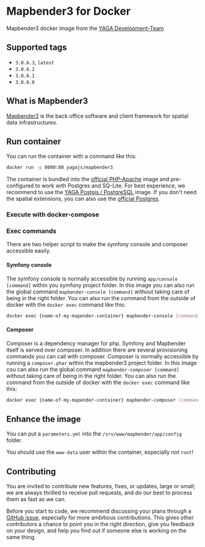 # Mapbender3 for Docker

Mapbender3 docker image from the [YAGA Development-Team](https://yagajs.org)

## Supported tags

* `3.0.6.3`, `latest`
* `3.0.6.2`
* `3.0.6.1`
* `3.0.6.0`

## What is Mapbender3

[Mapbender3](http://mapbender3.org/) is the back office software and client framework for spatial data infrastructures.

## Run container

You can run the container with a command like this:

```bash
docker run -p 8080:80 yagajs/mapbender3
```

The container is bundled into the [official PHP-Apache](https://hub.docker.com/_/php/) image and pre-configured to work
with Postgres and SQ-Lite. For best experience, we recommend to use the
[YAGA Postgis / PostgreSQL](https://hub.docker.com/r/yagajs/postgis/) image. If you don't need the spatial extensions,
you can also use the [official Postgres](https://hub.docker.com/r/_/postgres/).

### Execute with docker-compose

### Exec commands

There are two helper script to make the symfony console and composer accessible easily.

#### Symfony console

The symfony console is normally accessible by running `app/console [command]` within you symfony project folder.
In this image you can also run the global command `mapbender-console [command]` without taking care of being in the
right folder. You can also run the command from the outside of docker with the `docker exec` command like this:

```bash
docker exec {name-of-my-mapender-container} mapbender-console [command]
```

#### Composer

Composer is a dependency manager for php. Symfony and Mapbender itself is served over composer. In addition there are
several provisioning commands you can call with composer. Composer is normally accessible by running a `composer.phar`
within the mapbender3 project folder. In this image cou can also run the global command `mapbender-composer [command]`
without taking care of being in the right folder. You can also run the command from the outside of docker with the
`docker exec` command like this:

```bash
docker exec {name-of-my-mapender-container} mapbender-composer [command]
```

## Enhance the image

You can put a `parameters.yml` into the `/srv/www/mapbender/app/config` folder.

You should use the `www-data` user within the container, especially not `root`!

## Contributing

You are invited to contribute new features, fixes, or updates, large or small; we are always thrilled to receive pull
requests, and do our best to process them as fast as we can.

Before you start to code, we recommend discussing your plans through a
[GitHub issue](https://github.com/yagajs/docker-mapbender3/issues), especially for more ambitious contributions.
This gives other contributors a chance to point you in the right direction, give you feedback on your design, and help
you find out if someone else is working on the same thing.
